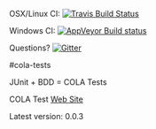 OSX/Linux CI: [![Travis Build Status](https://travis-ci.org/bmsantos/cola-tests.svg?branch=master)](https://travis-ci.org/bmsantos/cola-tests)

Windows CI: [![AppVeyor Build status](https://ci.appveyor.com/api/projects/status/3k6ewjhnvr2itn9c)](https://ci.appveyor.com/project/bmsantos/cola-tests)

Questions? [![Gitter](https://badges.gitter.im/Join%20Chat.svg)](https://gitter.im/bmsantos/cola-maven-plugin?utm_source=badge&utm_medium=badge&utm_campaign=pr-badge&utm_content=badge)

#cola-tests

JUnit + BDD = COLA Tests

COLA Test [Web Site](http://bmsantos.github.io/cola-maven-plugin/)

Latest version: 0.0.3
